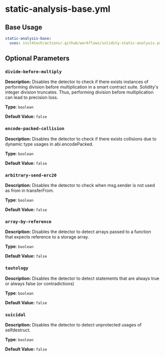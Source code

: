 # static-analysis-base.yml

## Base Usage

```yml
static-analysis-base:
  uses: init4tech/actions/.github/workflows/solidity-static-analysis.yml@main
```

## Optional Parameters

### `divide-before-multiply`

**Description:** Disables the detector to check if there exists instances of performing division before multiplication in a smart contract suite. Solidity's integer division truncates. Thus, performing division before multiplication can lead to precision loss.

**Type**: `boolean`

**Default Value:** `false`

### `encode-packed-collision`

**Description:** Disables the detector to check if there exists collisions due to dynamic type usages in abi.encodePacked.

**Type**: `boolean`

**Default Value:** `false`

### `arbitrary-send-erc20`

**Description:** Disables the detector to check when msg.sender is not used as from in transferFrom.

**Type**: `boolean`

**Default Value:** `false`

### `array-by-reference`

**Description:** Disables the detector to detect arrays passed to a function that expects reference to a storage array.

**Type**: `boolean`

**Default Value:** `false`

### `tautology`

**Description:** Disables the detector to detect statements that are always true or always false (or contradictions)

**Type**: `boolean`

**Default Value:** `false`

### `suicidal`

**Description:** Disables the detector to detect unprotected usages of selfdestruct.

**Type**: `boolean`

**Default Value:** `false`